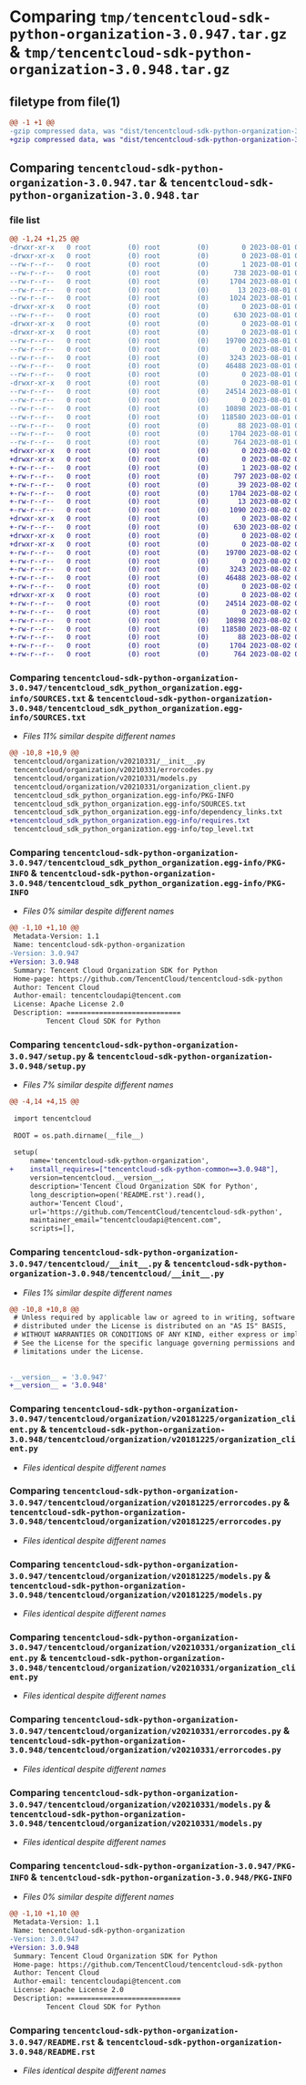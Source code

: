 # Comparing `tmp/tencentcloud-sdk-python-organization-3.0.947.tar.gz` & `tmp/tencentcloud-sdk-python-organization-3.0.948.tar.gz`

## filetype from file(1)

```diff
@@ -1 +1 @@
-gzip compressed data, was "dist/tencentcloud-sdk-python-organization-3.0.947.tar", last modified: Tue Aug  1 00:53:23 2023, max compression
+gzip compressed data, was "dist/tencentcloud-sdk-python-organization-3.0.948.tar", last modified: Wed Aug  2 00:34:58 2023, max compression
```

## Comparing `tencentcloud-sdk-python-organization-3.0.947.tar` & `tencentcloud-sdk-python-organization-3.0.948.tar`

### file list

```diff
@@ -1,24 +1,25 @@
-drwxr-xr-x   0 root         (0) root         (0)        0 2023-08-01 00:53:23.000000 tencentcloud-sdk-python-organization-3.0.947/
-drwxr-xr-x   0 root         (0) root         (0)        0 2023-08-01 00:53:23.000000 tencentcloud-sdk-python-organization-3.0.947/tencentcloud_sdk_python_organization.egg-info/
--rw-r--r--   0 root         (0) root         (0)        1 2023-08-01 00:53:23.000000 tencentcloud-sdk-python-organization-3.0.947/tencentcloud_sdk_python_organization.egg-info/dependency_links.txt
--rw-r--r--   0 root         (0) root         (0)      738 2023-08-01 00:53:23.000000 tencentcloud-sdk-python-organization-3.0.947/tencentcloud_sdk_python_organization.egg-info/SOURCES.txt
--rw-r--r--   0 root         (0) root         (0)     1704 2023-08-01 00:53:23.000000 tencentcloud-sdk-python-organization-3.0.947/tencentcloud_sdk_python_organization.egg-info/PKG-INFO
--rw-r--r--   0 root         (0) root         (0)       13 2023-08-01 00:53:23.000000 tencentcloud-sdk-python-organization-3.0.947/tencentcloud_sdk_python_organization.egg-info/top_level.txt
--rw-r--r--   0 root         (0) root         (0)     1024 2023-08-01 00:53:23.000000 tencentcloud-sdk-python-organization-3.0.947/setup.py
-drwxr-xr-x   0 root         (0) root         (0)        0 2023-08-01 00:53:23.000000 tencentcloud-sdk-python-organization-3.0.947/tencentcloud/
--rw-r--r--   0 root         (0) root         (0)      630 2023-08-01 00:53:23.000000 tencentcloud-sdk-python-organization-3.0.947/tencentcloud/__init__.py
-drwxr-xr-x   0 root         (0) root         (0)        0 2023-08-01 00:53:23.000000 tencentcloud-sdk-python-organization-3.0.947/tencentcloud/organization/
-drwxr-xr-x   0 root         (0) root         (0)        0 2023-08-01 00:53:23.000000 tencentcloud-sdk-python-organization-3.0.947/tencentcloud/organization/v20181225/
--rw-r--r--   0 root         (0) root         (0)    19700 2023-08-01 00:53:23.000000 tencentcloud-sdk-python-organization-3.0.947/tencentcloud/organization/v20181225/organization_client.py
--rw-r--r--   0 root         (0) root         (0)        0 2023-08-01 00:53:23.000000 tencentcloud-sdk-python-organization-3.0.947/tencentcloud/organization/v20181225/__init__.py
--rw-r--r--   0 root         (0) root         (0)     3243 2023-08-01 00:53:23.000000 tencentcloud-sdk-python-organization-3.0.947/tencentcloud/organization/v20181225/errorcodes.py
--rw-r--r--   0 root         (0) root         (0)    46488 2023-08-01 00:53:23.000000 tencentcloud-sdk-python-organization-3.0.947/tencentcloud/organization/v20181225/models.py
--rw-r--r--   0 root         (0) root         (0)        0 2023-08-01 00:53:23.000000 tencentcloud-sdk-python-organization-3.0.947/tencentcloud/organization/__init__.py
-drwxr-xr-x   0 root         (0) root         (0)        0 2023-08-01 00:53:23.000000 tencentcloud-sdk-python-organization-3.0.947/tencentcloud/organization/v20210331/
--rw-r--r--   0 root         (0) root         (0)    24514 2023-08-01 00:53:23.000000 tencentcloud-sdk-python-organization-3.0.947/tencentcloud/organization/v20210331/organization_client.py
--rw-r--r--   0 root         (0) root         (0)        0 2023-08-01 00:53:23.000000 tencentcloud-sdk-python-organization-3.0.947/tencentcloud/organization/v20210331/__init__.py
--rw-r--r--   0 root         (0) root         (0)    10898 2023-08-01 00:53:23.000000 tencentcloud-sdk-python-organization-3.0.947/tencentcloud/organization/v20210331/errorcodes.py
--rw-r--r--   0 root         (0) root         (0)   118580 2023-08-01 00:53:23.000000 tencentcloud-sdk-python-organization-3.0.947/tencentcloud/organization/v20210331/models.py
--rw-r--r--   0 root         (0) root         (0)       88 2023-08-01 00:53:23.000000 tencentcloud-sdk-python-organization-3.0.947/setup.cfg
--rw-r--r--   0 root         (0) root         (0)     1704 2023-08-01 00:53:23.000000 tencentcloud-sdk-python-organization-3.0.947/PKG-INFO
--rw-r--r--   0 root         (0) root         (0)      764 2023-08-01 00:53:23.000000 tencentcloud-sdk-python-organization-3.0.947/README.rst
+drwxr-xr-x   0 root         (0) root         (0)        0 2023-08-02 00:34:58.000000 tencentcloud-sdk-python-organization-3.0.948/
+drwxr-xr-x   0 root         (0) root         (0)        0 2023-08-02 00:34:58.000000 tencentcloud-sdk-python-organization-3.0.948/tencentcloud_sdk_python_organization.egg-info/
+-rw-r--r--   0 root         (0) root         (0)        1 2023-08-02 00:34:58.000000 tencentcloud-sdk-python-organization-3.0.948/tencentcloud_sdk_python_organization.egg-info/dependency_links.txt
+-rw-r--r--   0 root         (0) root         (0)      797 2023-08-02 00:34:58.000000 tencentcloud-sdk-python-organization-3.0.948/tencentcloud_sdk_python_organization.egg-info/SOURCES.txt
+-rw-r--r--   0 root         (0) root         (0)       39 2023-08-02 00:34:58.000000 tencentcloud-sdk-python-organization-3.0.948/tencentcloud_sdk_python_organization.egg-info/requires.txt
+-rw-r--r--   0 root         (0) root         (0)     1704 2023-08-02 00:34:58.000000 tencentcloud-sdk-python-organization-3.0.948/tencentcloud_sdk_python_organization.egg-info/PKG-INFO
+-rw-r--r--   0 root         (0) root         (0)       13 2023-08-02 00:34:58.000000 tencentcloud-sdk-python-organization-3.0.948/tencentcloud_sdk_python_organization.egg-info/top_level.txt
+-rw-r--r--   0 root         (0) root         (0)     1090 2023-08-02 00:34:58.000000 tencentcloud-sdk-python-organization-3.0.948/setup.py
+drwxr-xr-x   0 root         (0) root         (0)        0 2023-08-02 00:34:58.000000 tencentcloud-sdk-python-organization-3.0.948/tencentcloud/
+-rw-r--r--   0 root         (0) root         (0)      630 2023-08-02 00:34:58.000000 tencentcloud-sdk-python-organization-3.0.948/tencentcloud/__init__.py
+drwxr-xr-x   0 root         (0) root         (0)        0 2023-08-02 00:34:58.000000 tencentcloud-sdk-python-organization-3.0.948/tencentcloud/organization/
+drwxr-xr-x   0 root         (0) root         (0)        0 2023-08-02 00:34:58.000000 tencentcloud-sdk-python-organization-3.0.948/tencentcloud/organization/v20181225/
+-rw-r--r--   0 root         (0) root         (0)    19700 2023-08-02 00:34:58.000000 tencentcloud-sdk-python-organization-3.0.948/tencentcloud/organization/v20181225/organization_client.py
+-rw-r--r--   0 root         (0) root         (0)        0 2023-08-02 00:34:58.000000 tencentcloud-sdk-python-organization-3.0.948/tencentcloud/organization/v20181225/__init__.py
+-rw-r--r--   0 root         (0) root         (0)     3243 2023-08-02 00:34:58.000000 tencentcloud-sdk-python-organization-3.0.948/tencentcloud/organization/v20181225/errorcodes.py
+-rw-r--r--   0 root         (0) root         (0)    46488 2023-08-02 00:34:58.000000 tencentcloud-sdk-python-organization-3.0.948/tencentcloud/organization/v20181225/models.py
+-rw-r--r--   0 root         (0) root         (0)        0 2023-08-02 00:34:58.000000 tencentcloud-sdk-python-organization-3.0.948/tencentcloud/organization/__init__.py
+drwxr-xr-x   0 root         (0) root         (0)        0 2023-08-02 00:34:58.000000 tencentcloud-sdk-python-organization-3.0.948/tencentcloud/organization/v20210331/
+-rw-r--r--   0 root         (0) root         (0)    24514 2023-08-02 00:34:58.000000 tencentcloud-sdk-python-organization-3.0.948/tencentcloud/organization/v20210331/organization_client.py
+-rw-r--r--   0 root         (0) root         (0)        0 2023-08-02 00:34:58.000000 tencentcloud-sdk-python-organization-3.0.948/tencentcloud/organization/v20210331/__init__.py
+-rw-r--r--   0 root         (0) root         (0)    10898 2023-08-02 00:34:58.000000 tencentcloud-sdk-python-organization-3.0.948/tencentcloud/organization/v20210331/errorcodes.py
+-rw-r--r--   0 root         (0) root         (0)   118580 2023-08-02 00:34:58.000000 tencentcloud-sdk-python-organization-3.0.948/tencentcloud/organization/v20210331/models.py
+-rw-r--r--   0 root         (0) root         (0)       88 2023-08-02 00:34:58.000000 tencentcloud-sdk-python-organization-3.0.948/setup.cfg
+-rw-r--r--   0 root         (0) root         (0)     1704 2023-08-02 00:34:58.000000 tencentcloud-sdk-python-organization-3.0.948/PKG-INFO
+-rw-r--r--   0 root         (0) root         (0)      764 2023-08-02 00:34:58.000000 tencentcloud-sdk-python-organization-3.0.948/README.rst
```

### Comparing `tencentcloud-sdk-python-organization-3.0.947/tencentcloud_sdk_python_organization.egg-info/SOURCES.txt` & `tencentcloud-sdk-python-organization-3.0.948/tencentcloud_sdk_python_organization.egg-info/SOURCES.txt`

 * *Files 11% similar despite different names*

```diff
@@ -10,8 +10,9 @@
 tencentcloud/organization/v20210331/__init__.py
 tencentcloud/organization/v20210331/errorcodes.py
 tencentcloud/organization/v20210331/models.py
 tencentcloud/organization/v20210331/organization_client.py
 tencentcloud_sdk_python_organization.egg-info/PKG-INFO
 tencentcloud_sdk_python_organization.egg-info/SOURCES.txt
 tencentcloud_sdk_python_organization.egg-info/dependency_links.txt
+tencentcloud_sdk_python_organization.egg-info/requires.txt
 tencentcloud_sdk_python_organization.egg-info/top_level.txt
```

### Comparing `tencentcloud-sdk-python-organization-3.0.947/tencentcloud_sdk_python_organization.egg-info/PKG-INFO` & `tencentcloud-sdk-python-organization-3.0.948/tencentcloud_sdk_python_organization.egg-info/PKG-INFO`

 * *Files 0% similar despite different names*

```diff
@@ -1,10 +1,10 @@
 Metadata-Version: 1.1
 Name: tencentcloud-sdk-python-organization
-Version: 3.0.947
+Version: 3.0.948
 Summary: Tencent Cloud Organization SDK for Python
 Home-page: https://github.com/TencentCloud/tencentcloud-sdk-python
 Author: Tencent Cloud
 Author-email: tencentcloudapi@tencent.com
 License: Apache License 2.0
 Description: ============================
         Tencent Cloud SDK for Python
```

### Comparing `tencentcloud-sdk-python-organization-3.0.947/setup.py` & `tencentcloud-sdk-python-organization-3.0.948/setup.py`

 * *Files 7% similar despite different names*

```diff
@@ -4,14 +4,15 @@
 
 import tencentcloud
 
 ROOT = os.path.dirname(__file__)
 
 setup(
     name='tencentcloud-sdk-python-organization',
+    install_requires=["tencentcloud-sdk-python-common==3.0.948"],
     version=tencentcloud.__version__,
     description='Tencent Cloud Organization SDK for Python',
     long_description=open('README.rst').read(),
     author='Tencent Cloud',
     url='https://github.com/TencentCloud/tencentcloud-sdk-python',
     maintainer_email="tencentcloudapi@tencent.com",
     scripts=[],
```

### Comparing `tencentcloud-sdk-python-organization-3.0.947/tencentcloud/__init__.py` & `tencentcloud-sdk-python-organization-3.0.948/tencentcloud/__init__.py`

 * *Files 1% similar despite different names*

```diff
@@ -10,8 +10,8 @@
 # Unless required by applicable law or agreed to in writing, software
 # distributed under the License is distributed on an "AS IS" BASIS,
 # WITHOUT WARRANTIES OR CONDITIONS OF ANY KIND, either express or implied.
 # See the License for the specific language governing permissions and
 # limitations under the License.
 
 
-__version__ = '3.0.947'
+__version__ = '3.0.948'
```

### Comparing `tencentcloud-sdk-python-organization-3.0.947/tencentcloud/organization/v20181225/organization_client.py` & `tencentcloud-sdk-python-organization-3.0.948/tencentcloud/organization/v20181225/organization_client.py`

 * *Files identical despite different names*

### Comparing `tencentcloud-sdk-python-organization-3.0.947/tencentcloud/organization/v20181225/errorcodes.py` & `tencentcloud-sdk-python-organization-3.0.948/tencentcloud/organization/v20181225/errorcodes.py`

 * *Files identical despite different names*

### Comparing `tencentcloud-sdk-python-organization-3.0.947/tencentcloud/organization/v20181225/models.py` & `tencentcloud-sdk-python-organization-3.0.948/tencentcloud/organization/v20181225/models.py`

 * *Files identical despite different names*

### Comparing `tencentcloud-sdk-python-organization-3.0.947/tencentcloud/organization/v20210331/organization_client.py` & `tencentcloud-sdk-python-organization-3.0.948/tencentcloud/organization/v20210331/organization_client.py`

 * *Files identical despite different names*

### Comparing `tencentcloud-sdk-python-organization-3.0.947/tencentcloud/organization/v20210331/errorcodes.py` & `tencentcloud-sdk-python-organization-3.0.948/tencentcloud/organization/v20210331/errorcodes.py`

 * *Files identical despite different names*

### Comparing `tencentcloud-sdk-python-organization-3.0.947/tencentcloud/organization/v20210331/models.py` & `tencentcloud-sdk-python-organization-3.0.948/tencentcloud/organization/v20210331/models.py`

 * *Files identical despite different names*

### Comparing `tencentcloud-sdk-python-organization-3.0.947/PKG-INFO` & `tencentcloud-sdk-python-organization-3.0.948/PKG-INFO`

 * *Files 0% similar despite different names*

```diff
@@ -1,10 +1,10 @@
 Metadata-Version: 1.1
 Name: tencentcloud-sdk-python-organization
-Version: 3.0.947
+Version: 3.0.948
 Summary: Tencent Cloud Organization SDK for Python
 Home-page: https://github.com/TencentCloud/tencentcloud-sdk-python
 Author: Tencent Cloud
 Author-email: tencentcloudapi@tencent.com
 License: Apache License 2.0
 Description: ============================
         Tencent Cloud SDK for Python
```

### Comparing `tencentcloud-sdk-python-organization-3.0.947/README.rst` & `tencentcloud-sdk-python-organization-3.0.948/README.rst`

 * *Files identical despite different names*

